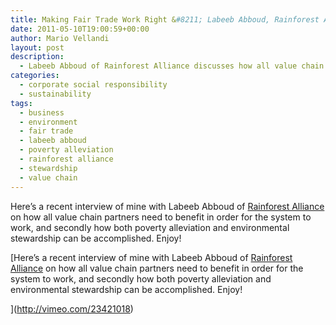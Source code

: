 ```yaml
---
title: Making Fair Trade Work Right &#8211; Labeeb Abboud, Rainforest Alliance
date: 2011-05-10T19:00:59+00:00
author: Mario Vellandi
layout: post
description:
  - Labeeb Abboud of Rainforest Alliance discusses how all value chain partners need to benefit, poverty alleviation, and environmental sustainability
categories:
  - corporate social responsibility
  - sustainability
tags:
  - business
  - environment
  - fair trade
  - labeeb abboud
  - poverty alleviation
  - rainforest alliance
  - stewardship
  - value chain
---
```

Here&#8217;s a recent interview of mine with Labeeb Abboud of [Rainforest Alliance](http://rainforestalliance.org/) on how all value chain partners need to benefit in order for the system to work, and secondly how both poverty alleviation and environmental stewardship can be accomplished. Enjoy!

[Here&#8217;s a recent interview of mine with Labeeb Abboud of [Rainforest Alliance](http://rainforestalliance.org/) on how all value chain partners need to benefit in order for the system to work, and secondly how both poverty alleviation and environmental stewardship can be accomplished. Enjoy!

](http://vimeo.com/23421018)
